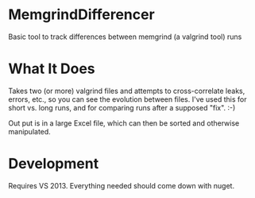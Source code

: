# MemgrindDifferencer
Basic tool to track differences between memgrind (a valgrind tool) runs

What It Does
============

Takes two (or more) valgrind files and attempts to cross-correlate leaks, errors, etc., so you can see the evolution
between files. I've used this for short vs. long runs, and for comparing runs after a supposed "fix". :-)

Out put is in a large Excel file, which can then be sorted and otherwise manipulated.

Development
===========
Requires VS 2013. Everything needed should come down with nuget.
